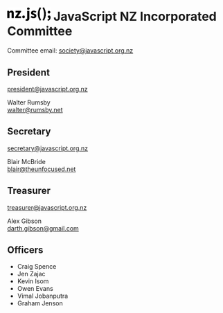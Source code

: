 # <img src="https://raw.githubusercontent.com/JavaScript-NZ/Society-Logo/master/png/javascript-new-zealand-logo.png" width="100"> JavaScript NZ Incorporated Committee

Committee email: society@javascript.org.nz

## President

president@javascript.org.nz

Walter Rumsby  
<walter@rumsby.net>

## Secretary

secretary@javascript.org.nz

Blair McBride  
<blair@theunfocused.net>

## Treasurer

treasurer@javascript.org.nz

Alex Gibson  
<darth.gibson@gmail.com>

## Officers

* Craig Spence
* Jen Zajac
* Kevin Isom
* Owen Evans
* Vimal Jobanputra
* Graham Jenson
